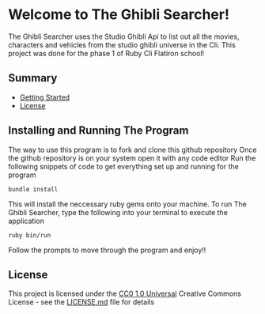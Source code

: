 # Welcome to The Ghibli Searcher!

The Ghibli Searcher uses the Studio Ghibli Api to list out all the movies, characters and vehicles from the studio ghibli universe in the Cli. This project was done for the phase 1 of Ruby Cli Flatiron school!

## Summary
- [Getting Started](#getting-started)
- [License](#license)


## Installing and Running The Program
The way to use this program is to fork and clone this github repository 
Once the github repository is on your system open it with any code editor
Run the following snippets of code to get everything set up and running for the program

    bundle install
This will install the neccessary ruby gems onto your machine.
To run The Ghibli Searcher, type the following into your terminal to execute the application

    ruby bin/run
Follow the prompts to move through the program and enjoy!!

## License

This project is licensed under the [CC0 1.0 Universal](LICENSE.md)
Creative Commons License - see the [LICENSE.md](LICENSE.md) file for
details


